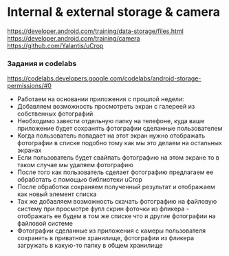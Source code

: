 # Internal & external storage & camera

https://developer.android.com/training/data-storage/files.html
https://developer.android.com/training/camera
https://github.com/Yalantis/uCrop

### Задания и codelabs

https://codelabs.developers.google.com/codelabs/android-storage-permissions/#0
* Работаем на основании приложения с прошлой недели:
* Добавляем возможность просмотреть экран с галереей из собственных фотографий
* Необходимо завести отдельную папку на телефоне, куда ваше приложение будет сохранять фотографии сделанные пользователем
* Когда пользователь попадает на этот экран нужно отображать фотографии в списке подобно тому как мы это делаем на остальных экранах
* Если пользователь будет свайпать фотографию на этом экране то в таком случае мы удаляем фотографию
* После того как пользователь сделает фотографию предлагаем ее обработать с помощью библиотеки uCrop
* После обработки сохраняем полученный результат и отображаем как новый элемент списка
* Так же добавляем возможность скачать фотографию на файловую систему при просмотре фулл скрин фоточки из фликера - отображать ее будем в том же списке что и другие фотографии на файловой системе
* Фотографии сделанные из приложения с камеры пользователя сохранять в приватное хранилище, фотографии из фликера загружать в какую-то папку в общем хранилище
